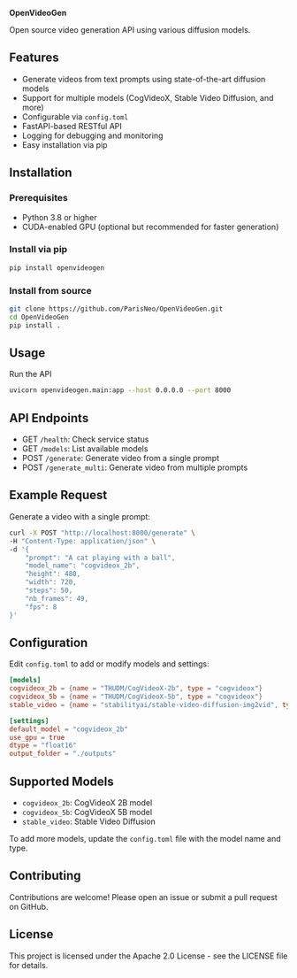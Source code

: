 **OpenVideoGen**

Open source video generation API using various diffusion models.

## Features
- Generate videos from text prompts using state-of-the-art diffusion models
- Support for multiple models (CogVideoX, Stable Video Diffusion, and more)
- Configurable via `config.toml`
- FastAPI-based RESTful API
- Logging for debugging and monitoring
- Easy installation via pip

## Installation

### Prerequisites
- Python 3.8 or higher
- CUDA-enabled GPU (optional but recommended for faster generation)

### Install via pip
```bash
pip install openvideogen
```

### Install from source
```bash
git clone https://github.com/ParisNeo/OpenVideoGen.git
cd OpenVideoGen
pip install .
```

## Usage
Run the API
```bash
uvicorn openvideogen.main:app --host 0.0.0.0 --port 8000
```

## API Endpoints
- GET `/health`: Check service status
- GET `/models`: List available models
- POST `/generate`: Generate video from a single prompt
- POST `/generate_multi`: Generate video from multiple prompts

## Example Request
Generate a video with a single prompt:
```bash
curl -X POST "http://localhost:8000/generate" \
-H "Content-Type: application/json" \
-d '{
    "prompt": "A cat playing with a ball",
    "model_name": "cogvideox_2b",
    "height": 480,
    "width": 720,
    "steps": 50,
    "nb_frames": 49,
    "fps": 8
}'
```

## Configuration
Edit `config.toml` to add or modify models and settings:
```toml
[models]
cogvideox_2b = {name = "THUDM/CogVideoX-2b", type = "cogvideox"}
cogvideox_5b = {name = "THUDM/CogVideoX-5b", type = "cogvideox"}
stable_video = {name = "stabilityai/stable-video-diffusion-img2vid", type = "stablevideo"}

[settings]
default_model = "cogvideox_2b"
use_gpu = true
dtype = "float16"
output_folder = "./outputs"
```

## Supported Models
- `cogvideox_2b`: CogVideoX 2B model
- `cogvideox_5b`: CogVideoX 5B model
- `stable_video`: Stable Video Diffusion

To add more models, update the `config.toml` file with the model name and type.

## Contributing
Contributions are welcome! Please open an issue or submit a pull request on GitHub.

## License
This project is licensed under the Apache 2.0 License - see the LICENSE file for details.
